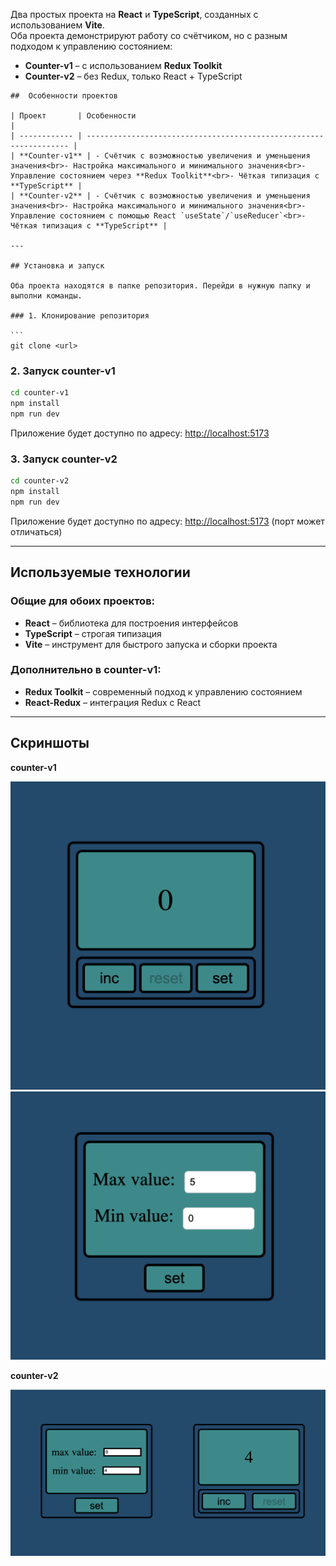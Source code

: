 

Два простых проекта на **React** и **TypeScript**, созданных с использованием **Vite**.  
Оба проекта демонстрируют работу со счётчиком, но с разным подходом к управлению состоянием:

- **Counter-v1** – с использованием **Redux Toolkit**  
- **Counter-v2** – без Redux, только React + TypeScript  


````
##  Особенности проектов

| Проект       | Особенности                                                        |
| ------------ | ------------------------------------------------------------------ |
| **Counter-v1** | - Счётчик с возможностью увеличения и уменьшения значения<br>- Настройка максимального и минимального значения<br>- Управление состоянием через **Redux Toolkit**<br>- Чёткая типизация с **TypeScript** |
| **Counter-v2** | - Счётчик с возможностью увеличения и уменьшения значения<br>- Настройка максимального и минимального значения<br>- Управление состоянием с помощью React `useState`/`useReducer`<br>- Чёткая типизация с **TypeScript** |

---

## Установка и запуск

Оба проекта находятся в папке репозитория. Перейди в нужную папку и выполни команды.

### 1. Клонирование репозитория

```
git clone <url>
````

### 2. Запуск **counter-v1**

```bash
cd counter-v1
npm install
npm run dev
```

Приложение будет доступно по адресу: [http://localhost:5173](http://localhost:5173)

### 3. Запуск **counter-v2**

```bash
cd counter-v2
npm install
npm run dev
```

Приложение будет доступно по адресу: [http://localhost:5173](http://localhost:5173) (порт может отличаться)

---

##  Используемые технологии

### Общие для обоих проектов:

* **React** – библиотека для построения интерфейсов
* **TypeScript** – строгая типизация
* **Vite** – инструмент для быстрого запуска и сборки проекта

### Дополнительно в **counter-v1**:

* **Redux Toolkit** – современный подход к управлению состоянием
* **React-Redux** – интеграция Redux с React

---

## Скриншоты

**counter-v1**

![main-page](images/main.png)
![settings-page](images/setting.png)

**counter-v2**

![main-v2-page](images/main-v2.png)


